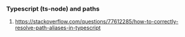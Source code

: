 ### Typescript (ts-node) and paths

1. https://stackoverflow.com/questions/77612285/how-to-correctly-resolve-path-aliases-in-typescript